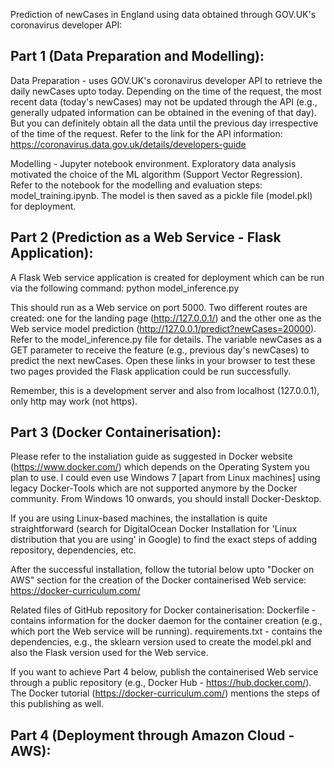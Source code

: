 Prediction of newCases in England using data obtained through GOV.UK's coronavirus developer API:

Part 1 (Data Preparation and Modelling):
----------------------------------------
Data Preparation - uses GOV.UK's coronavirus developer API to retrieve the daily newCases upto today. Depending on the time of the request, the most recent data (today's newCases) may not be updated through the API (e.g., generally udpated information can be obtained in the evening of that day). But you can definitely obtain all the data until the previous day irrespective of the time of the request. Refer to the link for the API information: 
https://coronavirus.data.gov.uk/details/developers-guide


Modelling - Jupyter notebook environment. Exploratory data analysis motivated the choice of the ML algorithm (Support Vector Regression). Refer to the notebook for the modelling and evaluation steps: model_training.ipynb. The model is then saved as a pickle file (model.pkl) for deployment.

Part 2 (Prediction as a Web Service - Flask Application):
---------------------------------------------------------
A Flask Web service application is created for deployment which can be run via the following command: python model_inference.py

This should run as a Web service on port 5000. Two different routes are created: one for the landing page (http://127.0.0.1/) and the other one as the Web service model prediction (http://127.0.0.1/predict?newCases=20000). Refer to the model_inference.py file for details. The variable newCases as a GET parameter to receive the feature (e.g., previous day's newCases) to predict the next newCases. Open these links in your browser to test these two pages provided the Flask application could be run successfully.

Remember, this is a development server and also from localhost (127.0.0.1), only http may work (not https). 

Part 3 (Docker Containerisation):
---------------------------------
Please refer to the instaliation guide as suggested in Docker website (https://www.docker.com/) which depends on the Operating System you plan to use. I could even use Windows 7 [apart from Linux machines] using legacy Docker-Tools which are not supported anymore by the Docker community. From Windows 10 onwards, you should install Docker-Desktop.

If you are using Linux-based machines, the installation is quite straightforward (search for DigitalOcean Docker Installation for 'Linux distribution that you are using' in Google) to find the exact steps of adding repository, dependencies, etc.

After the successful installation, follow the tutorial below upto "Docker on AWS" section for the creation of the Docker containerised Web service:
https://docker-curriculum.com/

Related files of GitHub repository for Docker containerisation:
Dockerfile - contains information for the docker daemon for the container creation (e.g., which port the Web service will be running).
requirements.txt - contains the dependencies, e.g., the sklearn version used to create the model.pkl and also the Flask version used for the Web service.

If you want to achieve Part 4 below, publish the containerised Web service through a public repository (e.g., Docker Hub - https://hub.docker.com/). The Docker tutorial (https://docker-curriculum.com/) mentions the steps of this publishing as well.

Part 4 (Deployment through Amazon Cloud - AWS):
-----------------------------------------------

